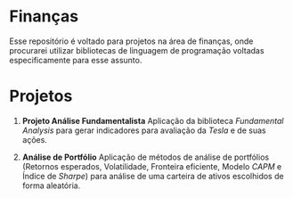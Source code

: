 # Finanças

Esse repositório é voltado para projetos na área de finanças, onde procurarei utilizar bibliotecas de linguagem de programação voltadas especificamente para esse assunto.

# Projetos

1) **Projeto Análise Fundamentalista**
Aplicação da biblioteca *Fundamental Analysis* para gerar indicadores para avaliação da *Tesla* e de suas ações.

2) **Análise de Portfólio**
Aplicação de métodos de análise de portfólios (Retornos esperados, Volatilidade, Fronteira eficiente, Modelo *CAPM* e Índice de *Sharpe*) para análise de uma carteira de ativos escolhidos de forma aleatória.

